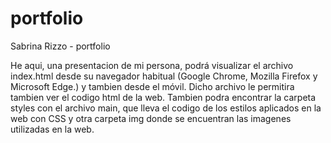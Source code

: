 # portfolio
Sabrina Rizzo - portfolio



He aqui, una presentacion de mi persona, podrá visualizar el archivo index.html desde su navegador habitual (Google
Chrome, Mozilla Firefox y Microsoft Edge.) y tambien desde el móvil.
Dicho archivo le permitira tambien ver el codigo html de la web. Tambien podra encontrar la carpeta styles con el archivo main, que lleva el codigo de los estilos aplicados en la web con CSS y otra carpeta img donde se encuentran las imagenes utilizadas en la web. 

